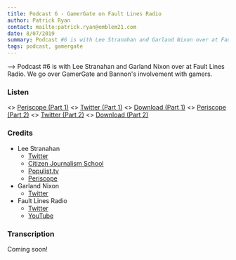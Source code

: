 ```yaml
---
title: Podcast 6 - GamerGate on Fault Lines Radio
author: Patrick Ryan
contact: mailto:patrick.ryan@emblem21.com
date: 8/07/2019
summary: Podcast #6 is with Lee Stranahan and Garland Nixon over at Fault Lines Radio.  We go over GamerGate and Bannon's involvement with gamers.
tags: podcast, gamergate
---
```

--> Podcast #6 is with Lee Stranahan and Garland Nixon over at Fault Lines Radio.  We go over GamerGate and Bannon's involvement with gamers.

### Listen

<> [Periscope (Part 1)](https://www.pscp.tv/w/1YqJDBgVwmoKV)
<> [Twitter (Part 1)](https://twitter.com/stranahan/status/1159076805875126273)
<> [Download (Part 1)](https://mega.nz/#!vxdzHAaQ!tBeJ1S0Iaq6q5ieyfmdxrhwI5HMYtfHeW9bKnh_Hbj8)
<> [Periscope (Part 2)](https://www.pscp.tv/w/1BRJjvPjrmVJw)
<> [Twitter (Part 2)](https://twitter.com/stranahan/status/1159081838092017667)
<> [Download (Part 2)](https://mega.nz/#!6oc3EKoK!Frr74dt5j-xUfOMklq8s-gW2CzYQ853RolaTZ81xT24)

### Credits

* Lee Stranahan
  * [Twitter](https://twitter.com/stranahan/)
  * [Citizen Journalism School](https://citizenjournalismschool.com/)
  * [Populist.tv](https://thepopulist.us/)
  * [Periscope](https://www.pscp.tv/stranahan/1ypKdBbqlyYJW)
* Garland Nixon
  * [Twitter](https://twitter.com/GarlandNixon/)
* Fault Lines Radio
  * [Twitter](https://twitter.com/FaultLinesRadio)
  * [YouTube](https://www.youtube.com/channel/UCFwg9dCX996enY0EhwBaFHA)

### Transcription

Coming soon!